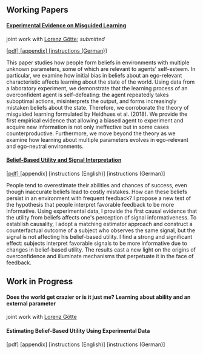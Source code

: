 
## Working Papers

#### [Experimental Evidence on Misguided Learning]({{site.path}}/assets/ML_paper_no_appendices.pdf)
<p class="co-author"> 
 joint work  with <a  href="https://www.iame.uni-bonn.de/people/lorenz-goette">Lorenz Götte</a>; <em> submitted </em> 
</p>
<p class="paper-links"> 
 <a  href="{{site.path}}/assets/ML_paper_no_appendices.pdf">[pdf] </a> 
 <a  href="{{site.path}}/assets/ML_paper_online_appendix.pdf">[appendix] </a> 
 <a  href="{{site.path}}/assets/ML_instructions_DE.zip">[instructions (German)] </a> 
</p>
<p class="abstract">
This paper studies how people form beliefs in environments with multiple
unknown parameters, some of which are relevant to agents'
self-esteem. In particular, we examine how initial bias in beliefs about an
ego-relevant characteristic affects
learning about the state of the world. Using data from a laboratory experiment,
we demonstrate that the learning process of an overconfident agent is self-defeating:
the agent repeatedly takes suboptimal actions, misinterprets the output, and forms
increasingly mistaken beliefs about the state. Therefore, we corroborate the theory
of misguided learning formulated by Heidhues et al. (2018). We provide the first
empirical evidence that allowing a biased agent to experiment and acquire new
information is not only ineffective but in some cases counterproductive. Furthermore,
we move beyond the theory as we examine how learning about multiple parameters
evolves in ego-relevant and ego-neutral environments.
</p>


#### [Belief-Based Utility and Signal Interpretation]({{site.path}}/assets/kozakiewicz_jmp.pdf)
<p class="paper-links"> 
 <a  href="{{site.path}}/assets/kozakiewicz_jmp.pdf">[pdf] </a>
 [appendix]
 [instructions (English)]
 [instructions (German)]
</p>

<p class="abstract">
People tend to overestimate their abilities and chances of success, even though inaccurate beliefs lead to costly mistakes. How can these beliefs persist in an environment with frequent feedback? I propose a new test of the hypothesis that people interpret favorable feedback to be more informative. Using experimental data, I provide the first causal evidence that the utility from beliefs affects one's perception of signal informativeness. To establish causality, I adopt a matching estimator approach and construct a counterfactual outcome of a subject who observes the same signal, but the signal is not affecting his belief-based utility. I find a strong and significant effect: subjects interpret favorable signals to be more informative due to changes in belief-based utility.  The results cast a new light on the origins of overconfidence and illuminate mechanisms that perpetuate it in the face of feedback.
</p>

## Work in Progress

#### Does the world get crazier or is it just me? Learning about ability and an external parameter
<p class="co-author"> 
 joint work with <a  href="https://www.iame.uni-bonn.de/people/lorenz-goette">Lorenz Götte </a> 
</p>
<p class="abstract">
</p>


#### Estimating Belief-Based Utility Using Experimental Data

<p class="paper-links"> 
 [pdf]
 [appendix]
 [instructions (English)]
 [instructions (German)]
</p>

<p class="abstract">
</p>

&nbsp;
